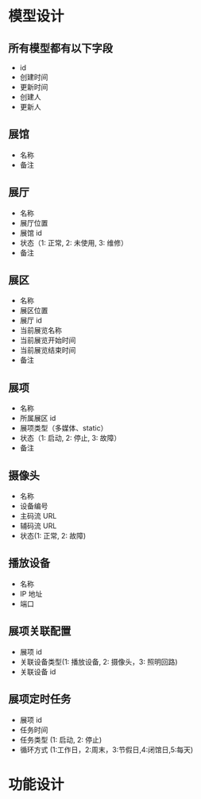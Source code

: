 # 模型设计

## 所有模型都有以下字段

- id
- 创建时间
- 更新时间
- 创建人
- 更新人

## 展馆

- 名称
- 备注

## 展厅

- 名称
- 展厅位置
- 展馆 id
- 状态（1: 正常, 2: 未使用, 3: 维修）
- 备注

## 展区

- 名称
- 展区位置
- 展厅 id
- 当前展览名称
- 当前展览开始时间
- 当前展览结束时间
- 备注

## 展项

- 名称
- 所属展区 id
- 展项类型（多媒体、static）
- 状态（1: 启动, 2: 停止, 3: 故障）
- 备注

## 摄像头

- 名称
- 设备编号
- 主码流 URL
- 辅码流 URL
- 状态(1: 正常, 2: 故障)

## 播放设备

- 名称
- IP 地址
- 端口

## 展项关联配置

- 展项 id
- 关联设备类型(1: 播放设备, 2: 摄像头，3: 照明回路)
- 关联设备 id

## 展项定时任务

- 展项 id
- 任务时间
- 任务类型 (1: 启动, 2: 停止)
- 循环方式 (1:工作日，2:周末，3:节假日,4:闭馆日,5:每天)

# 功能设计